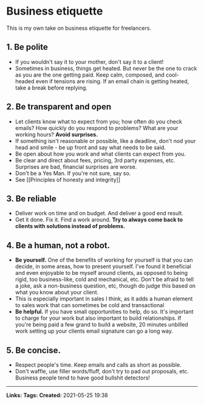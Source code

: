 # Business etiquette
This is my own take on business etiquette for freelancers.

## 1. Be polite
- If you wouldn't say it to your mother, don't say it to a client!
- Sometimes in business, things get heated. But never be the one to crack as you are the one getting paid. Keep calm, composed, and cool-headed even if tensions are rising. If an email chain is getting heated, take a break before replying.

## 2. Be transparent and open
- Let clients know what to expect from you; how often do you check emails? How quickly do you respond to problems? What are your working hours? **Avoid surprises.**
- If something isn't reasonable or possible, like a deadline, don't nod your head and smile - be up front and say what needs to be said. 
- Be open about how you work and what clients can expect from you.
- Be clear and direct about fees, pricing, 3rd party expenses, etc. Surprises are bad, financial surprises are worse.
- Don't be a Yes Man. If you're not sure, say so. 
- See [[Principles of honesty and integrity]]

## 3. Be reliable
- Deliver work on time and on budget. And deliver a good end result.
- Get it done. Fix it. Find a work around. **Try to always come back to clients with solutions instead of problems.**


## 4. Be a human, not a robot.
- **Be yourself.** One of the benefits of working for yourself is that you can decide, in some areas, how to present yourself. I've found it beneficial and even enjoyable to be myself around clients, as opposed to being rigid, too business-like, cold and mechanical, etc. Don't be afraid to tell a joke, ask a non-business question, etc, though do judge this based on what you know about your client.
- This is especially important in sales I think, as it adds a human element to sales work that can sometimes be cold and transactional
- **Be helpful.** If you have small opportunities to help, do so. It's important to charge for your work but also important to build relationships. If you're being paid a few grand to build a website, 20 minutes unbilled work setting up your clients email signature can go a long way. 


## 5. Be concise.
- Respect people's time. Keep emails and calls as short as possible.
- Don't waffle, use filler words/fluff, don't try to pad out proposals, etc. Business people tend to have good bullshit detectors! 




---
**Links:** 
**Tags:** 
**Created:** 2021-05-25  19:38
